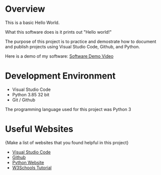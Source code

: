 # Overview

This is a basic Hello World.

What this software does is it prints out "Hello world!"

The purpose of this project is to practice and demostrate how to document and publish projects using Visual Studio Code, Github, and Python.

Here is a demo of my software: [Software Demo Video](http://youtube.link.goes.here)

# Development Environment

* Visual Studio Code
* Python 3.85 32 bit
* Git / Github

The programming language used for this project was Python 3

# Useful Websites

{Make a list of websites that you found helpful in this project}
* [Visual Studio Code](https://code.visualstudio.com/)
* [Github](https://github.com/)
* [Python Website](https://docs.python.org/3/)
* [W3Schools Tutorial](https://www.w3schools.com/python/)